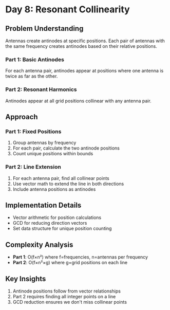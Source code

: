 # Day 8: Resonant Collinearity

## Problem Understanding

Antennas create antinodes at specific positions. Each pair of antennas with the same frequency creates antinodes based on their relative positions.

### Part 1: Basic Antinodes
For each antenna pair, antinodes appear at positions where one antenna is twice as far as the other.

### Part 2: Resonant Harmonics
Antinodes appear at all grid positions collinear with any antenna pair.

## Approach

### Part 1: Fixed Positions
1. Group antennas by frequency
2. For each pair, calculate the two antinode positions
3. Count unique positions within bounds

### Part 2: Line Extension
1. For each antenna pair, find all collinear points
2. Use vector math to extend the line in both directions
3. Include antenna positions as antinodes

## Implementation Details

- Vector arithmetic for position calculations
- GCD for reducing direction vectors
- Set data structure for unique position counting

## Complexity Analysis

- **Part 1**: O(f×n²) where f=frequencies, n=antennas per frequency
- **Part 2**: O(f×n²×g) where g=grid positions on each line

## Key Insights

1. Antinode positions follow from vector relationships
2. Part 2 requires finding all integer points on a line
3. GCD reduction ensures we don't miss collinear points